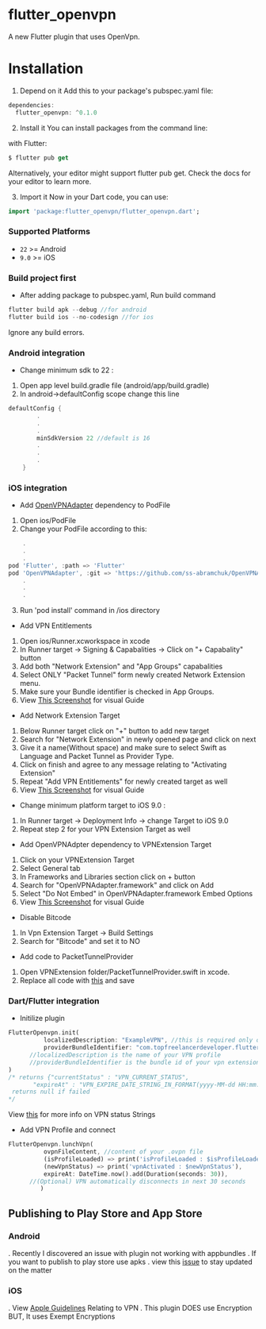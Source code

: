 # flutter_openvpn

A new Flutter plugin that uses OpenVpn.

# Installation

1. Depend on it
Add this to your package's pubspec.yaml file:

```dart
dependencies:
  flutter_openvpn: ^0.1.0

```

2. Install it
You can install packages from the command line:

with Flutter:

```dart
$ flutter pub get
```

Alternatively, your editor might support flutter pub get. Check the docs for your editor to learn more.

3. Import it
Now in your Dart code, you can use:

```dart
import 'package:flutter_openvpn/flutter_openvpn.dart';
```
  

### Supported Platforms
- `22` >= Android
- `9.0` >= iOS

### Build project first
- After adding package to pubspec.yaml, Run build command
```dart
flutter build apk --debug //for android
flutter build ios --no-codesign //for ios
```
Ignore any build errors.
### Android integration
- Change minimum sdk to 22 :
1. Open app level build.gradle file (android/app/build.gradle)
2. In android->defaultConfig scope change this line
```dart
defaultConfig {
        .
        .
        .
        minSdkVersion 22 //default is 16
        .
        .
        .
    }
```
### iOS integration
- Add [OpenVPNAdapter](https://github.com/ss-abramchuk/OpenVPNAdapter) dependency to PodFile
1. Open ios/PodFile
2. Change your PodFile according to this:
```dart
	.
	.
	.
pod 'Flutter', :path => 'Flutter'
pod 'OpenVPNAdapter', :git => 'https://github.com/ss-abramchuk/OpenVPNAdapter.git', :tag => '0.6.0' //add this line
	.
	.
	.
```
3. Run 'pod install' command in /ios directory
- Add VPN Entitlements
1. Open ios/Runner.xcworkspace in xcode
2. In Runner target -> Signing & Capabalities -> Click on "+ Capabality" button
3. Add both "Network Extension" and "App Groups" capabalities
4. Select ONLY "Packet Tunnel" form newly created Network Extension menu.
5. Make sure your Bundle identifier is checked in App Groups.
6. View [This Screenshot](https://gitlab.com/topfreelancerdeveloper/flutter_openvpn/-/blob/master/screenshots/add_runner_entitlements.png) for visual Guide
- Add Network Extension Target
1. Below Runner target click on "+" button to add new target
2. Search for "Network Extension" in newly opened page and click on next
3. Give it a name(Without space) and make sure to select Swift as Language and Packet Tunnel as Provider Type.
4. Click on finish and agree to any message relating to "Activating Extension"
5. Repeat "Add VPN Entitlements" for newly created target as well
6. View [This Screenshot](https://gitlab.com/topfreelancerdeveloper/flutter_openvpn/-/blob/master/screenshots/add_vpn_extension.png) for visual Guide
- Change minimum platform target to iOS 9.0 :
1. In Runner target -> Deployment Info -> change Target to iOS 9.0
2. Repeat step 2 for your VPN Extension Target as well
- Add OpenVPNAdpter dependency to VPNExtension Target
1. Click on your VPNExtension Target
2. Select General tab
3. In Frameworks and Libraries section click on + button
4. Search for "OpenVPNAdapter.framework" and click on Add
5. Select "Do Not Embed" in OpenVPNAdapter.framework Embed Options
6. View [This Screenshot](https://gitlab.com/topfreelancerdeveloper/flutter_openvpn/-/blob/master/screenshots/add_openvpnadpter_dependency.png) for visual Guide
- Disable Bitcode
1. In Vpn Extension Target -> Build Settings
2. Search for "Bitcode" and set it to NO
- Add code to PacketTunnelProvider
1. Open VPNExtension folder/PacketTunnelProvider.swift in xcode.
2. Replace all code with [this](https://gitlab.com/topfreelancerdeveloper/flutter_openvpn/-/blob/master/example/ios/RunnerExtension/PacketTunnelProvider.swift) and save
### Dart/Flutter integration
- Initilize plugin
```dart
FlutterOpenvpn.init(
          localizedDescription: "ExampleVPN", //this is required only on iOS
          providerBundleIdentifier: "com.topfreelancerdeveloper.flutterOpenvpnExample.RunnerExtension",//this is required only on iOS
	  //localizedDescription is the name of your VPN profile
	  //providerBundleIdentifier is the bundle id of your vpn extension
)
/* returns {"currentStatus" : "VPN_CURRENT_STATUS",
	   "expireAt" : "VPN_EXPIRE_DATE_STRING_IN_FORMAT(yyyy-MM-dd HH:mm:ss)",} if successful
 returns null if failed
*/
```
View [this](https://gitlab.com/topfreelancerdeveloper/flutter_openvpn/-/blob/master/ios/Classes/VPNUtils.swift) for more info on VPN status Strings
- Add VPN Profile and connect
```dart
FlutterOpenvpn.lunchVpn(
          ovpnFileContent, //content of your .ovpn file
          (isProfileLoaded) => print('isProfileLoaded : $isProfileLoaded'),
          (newVpnStatus) => print('vpnActivated : $newVpnStatus'),
          expireAt: DateTime.now().add(Duration(seconds: 30)),
	  //(Optional) VPN automatically disconnects in next 30 seconds
         )
```
## Publishing to Play Store and App Store
### Android
. Recently I discovered an issue with plugin not working with appbundles
. If you want to publish to play store use apks
. view this [issue](https://gitlab.com/topfreelancerdeveloper/flutter_openvpn/-/issues/1) to stay updated on the matter  
### iOS
. View [Apple Guidelines](https://developer.apple.com/app-store/review/guidelines/#vpn-apps) Relating to VPN
. This plugin DOES use Encryption BUT, It uses Exempt Encryptions 